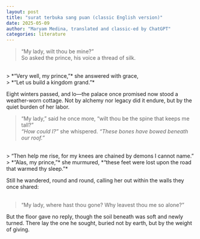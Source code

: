 ```yaml
---
layout: post
title: "surat terbuka sang puan (classic English version)"
date: 2025-05-09
author: "Maryam Medina, translated and classic-ed by ChatGPT"
categories: literature
---
```


> “My lady, wilt thou be mine?”<br>
> So asked the prince, his voice a thread of silk.<br>
<br>
> *“Very well, my prince,”* she answered with grace,<br>
> *“Let us build a kingdom grand.”*

Eight winters passed, and lo—the palace once promised now stood a weather-worn cottage. Not by alchemy nor legacy did it endure, but by the quiet burden of her labor. <br>

> “My lady,” said he once more, “wilt thou be the spine that keeps me tall?”<br>
> *“How could I?”* she whispered. *“These bones have bowed beneath our roof.”*<br>
<br>
> “Then help me rise, for my knees are chained by demons I cannot name.”<br>
> *“Alas, my prince,”* she murmured, *“these feet were lost upon the road that warmed thy sleep.”*<br>

Still he wandered, round and round, calling her out within the walls they once shared:<br>
<br>
> “My lady, where hast thou gone? Why leavest thou me so alone?”<br>

But the floor gave no reply, though the soil beneath was soft and newly turned. There lay the one he sought, buried not by earth, but by the weight of giving.
